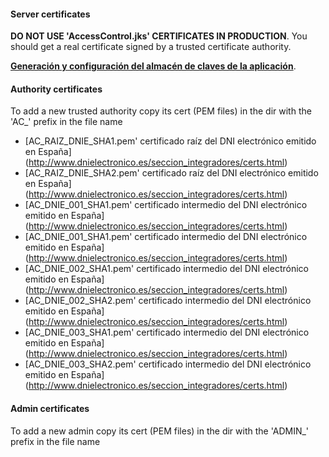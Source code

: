 #### Server certificates

**DO NOT USE 'AccessControl.jks' CERTIFICATES IN PRODUCTION**. You should get a real certificate signed by a trusted certificate authority.

[**Generación y configuración del almacén de claves de la aplicación**](https://github.com/votingsystem/votingsystem/wiki/Almacenes-de-claves).

#### Authority certificates

To add a new trusted authority copy its cert (PEM files) in the dir with the 'AC_' prefix in the file name

- [AC_RAIZ_DNIE_SHA1.pem' certificado raíz del DNI electrónico emitido en España]
(http://www.dnielectronico.es/seccion_integradores/certs.html)
- [AC_RAIZ_DNIE_SHA2.pem' certificado raíz del DNI electrónico emitido en España]
(http://www.dnielectronico.es/seccion_integradores/certs.html)
- [AC_DNIE_001_SHA1.pem' certificado intermedio del DNI electrónico emitido en España]
(http://www.dnielectronico.es/seccion_integradores/certs.html)
- [AC_DNIE_001_SHA1.pem' certificado intermedio del DNI electrónico emitido en España]
(http://www.dnielectronico.es/seccion_integradores/certs.html)
- [AC_DNIE_002_SHA1.pem' certificado intermedio del DNI electrónico emitido en España]
(http://www.dnielectronico.es/seccion_integradores/certs.html)
- [AC_DNIE_002_SHA2.pem' certificado intermedio del DNI electrónico emitido en España]
(http://www.dnielectronico.es/seccion_integradores/certs.html)
- [AC_DNIE_003_SHA1.pem' certificado intermedio del DNI electrónico emitido en España]
(http://www.dnielectronico.es/seccion_integradores/certs.html)
- [AC_DNIE_003_SHA2.pem' certificado intermedio del DNI electrónico emitido en España]
(http://www.dnielectronico.es/seccion_integradores/certs.html)

#### Admin certificates
To add a new admin copy its cert (PEM files) in the dir with the 'ADMIN_' prefix in the file name

